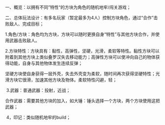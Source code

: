 一、概览：以拥有不同”特性“的方块为角色的随机地牢/闯关游戏；

二、总体玩法设计：有多名玩家（暂定最多为4人）控制方块角色，通过“合作”击败敌人、完成目标；

​        1.角色/方块：角色均为方块，方块可以随时更换自身“特性”与其他方块合作，并使用武器击败敌人。

​        2.方块特性：方块具有：黏性，高弹性，坚硬，光滑，柔软等特性。黏性方块可以附着到其他方块上类似叠罗汉失去移动能力；高弹性方块可以使冲向自己的物体获得动能，自身与其他物体发生连续反弹；

坚硬方块使自身获得一层外壳，失去外壳变为柔软，随时间再次获得坚硬特性；光滑方块它很滑，加速其他方块及物体。柔软特性闪避，轻；

​        3.武器：普通武器：投射，近战；

​                    合作武器：需要其他方块的加入，如大锤：锤头选择一个方块，两个方块使用这把武器；

​        4，印记：类似随机地牢的build；